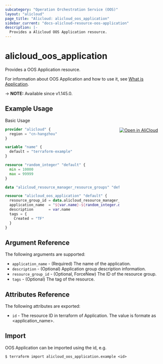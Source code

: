 ```yaml
---
subcategory: "Operation Orchestration Service (OOS)"
layout: "alicloud"
page_title: "Alicloud: alicloud_oos_application"
sidebar_current: "docs-alicloud-resource-oos-application"
description: |-
  Provides a Alicloud OOS Application resource.
---
```


# alicloud_oos_application

Provides a OOS Application resource.

For information about OOS Application and how to use it, see [What is Application](https://www.alibabacloud.com/help/en/operation-orchestration-service/latest/api-oos-2019-06-01-createapplication).

-> **NOTE:** Available since v1.145.0.

## Example Usage
<div class="oics-button" style="float: right;margin: 0 0 -40px 0;">
  <a href="https://api.aliyun.com/api-tools/terraform?resource=alicloud_oos_application&exampleId=ad8a30d7-723a-cf73-f55a-06eee21cde1503a8fde2&activeTab=example&spm=docs.r.oos_application.0.ad8a30d772" target="_blank">
    <img alt="Open in AliCloud" src="https://img.alicdn.com/imgextra/i1/O1CN01hjjqXv1uYUlY56FyX_!!6000000006049-55-tps-254-36.svg" style="max-height: 44px; margin: 32px auto; max-width: 100%;">
  </a>
</div>

Basic Usage

```terraform
provider "alicloud" {
  region = "cn-hangzhou"
}

variable "name" {
  default = "terraform-example"
}

resource "random_integer" "default" {
  min = 10000
  max = 99999
}

data "alicloud_resource_manager_resource_groups" "default" {}

resource "alicloud_oos_application" "default" {
  resource_group_id = data.alicloud_resource_manager_resource_groups.default.groups.0.id
  application_name  = "${var.name}-${random_integer.default.result}"
  description       = var.name
  tags = {
    Created = "TF"
  }
}
```

## Argument Reference

The following arguments are supported:

* `application_name` - (Required) The name of the application.
* `description` - (Optional) Application group description information.
* `resource_group_id` - (Optional, ForceNew) The ID of the resource group.
* `tags` - (Optional) The tag of the resource.

## Attributes Reference

The following attributes are exported:

* `id` - The resource ID in terraform of Application. The value is formate as <application_name>.

## Import

OOS Application can be imported using the id, e.g.

```shell
$ terraform import alicloud_oos_application.example <id>
```